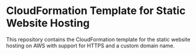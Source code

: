 # CloudFormation Template for Static Website Hosting 
This repository contains the CloudFormation template for the static website hosting on AWS with support for HTTPS and a custom domain name.

